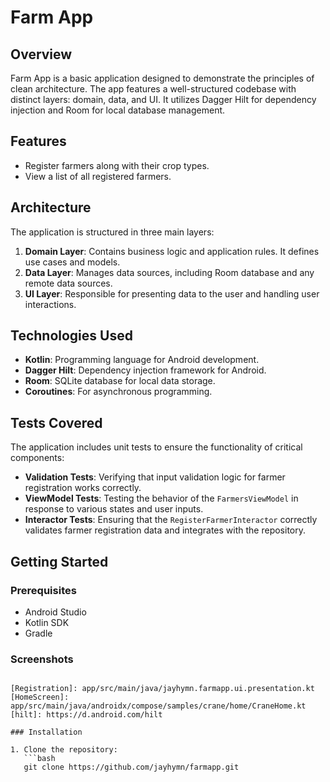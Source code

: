 # Farm App

## Overview

Farm App is a basic application designed to demonstrate the principles of clean architecture. The app features a well-structured codebase with distinct layers: domain, data, and UI. It utilizes Dagger Hilt for dependency injection and Room for local database management.

## Features

- Register farmers along with their crop types.
- View a list of all registered farmers.

## Architecture

The application is structured in three main layers:

1. **Domain Layer**: Contains business logic and application rules. It defines use cases and models.
2. **Data Layer**: Manages data sources, including Room database and any remote data sources.
3. **UI Layer**: Responsible for presenting data to the user and handling user interactions.

## Technologies Used

- **Kotlin**: Programming language for Android development.
- **Dagger Hilt**: Dependency injection framework for Android.
- **Room**: SQLite database for local data storage.
- **Coroutines**: For asynchronous programming.

## Tests Covered

The application includes unit tests to ensure the functionality of critical components:

- **Validation Tests**: Verifying that input validation logic for farmer registration works correctly.
- **ViewModel Tests**: Testing the behavior of the `FarmersViewModel` in response to various states and user inputs.
- **Interactor Tests**: Ensuring that the `RegisterFarmerInteractor` correctly validates farmer registration data and integrates with the repository.

## Getting Started

### Prerequisites

- Android Studio
- Kotlin SDK
- Gradle

### Screenshots
```

[Registration]: app/src/main/java/jayhymn.farmapp.ui.presentation.kt
[HomeScreen]: app/src/main/java/androidx/compose/samples/crane/home/CraneHome.kt
[hilt]: https://d.android.com/hilt

### Installation

1. Clone the repository:
   ```bash
   git clone https://github.com/jayhymn/farmapp.git
